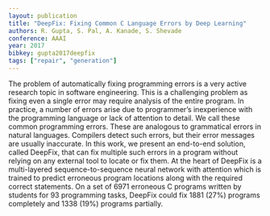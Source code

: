 ```yaml
---
layout: publication
title: "DeepFix: Fixing Common C Language Errors by Deep Learning"
authors: R. Gupta, S. Pal, A. Kanade, S. Shevade
conference: AAAI
year: 2017
bibkey: gupta2017deepfix
tags: ["repair", "generation"]
---
```

The problem of automatically fixing programming errors is a
very active research topic in software engineering. This is a
challenging problem as fixing even a single error may require
analysis of the entire program. In practice, a number of errors
arise due to programmer’s inexperience with the programming language or lack of attention to detail. We call these
common programming errors. These are analogous to grammatical errors in natural languages. Compilers detect such errors, but their error messages are usually inaccurate. In this
work, we present an end-to-end solution, called DeepFix, that
can fix multiple such errors in a program without relying on
any external tool to locate or fix them. At the heart of DeepFix
is a multi-layered sequence-to-sequence neural network with
attention which is trained to predict erroneous program locations along with the required correct statements. On a set of
6971 erroneous C programs written by students for 93 programming tasks, DeepFix could fix 1881 (27%) programs
completely and 1338 (19%) programs partially.
